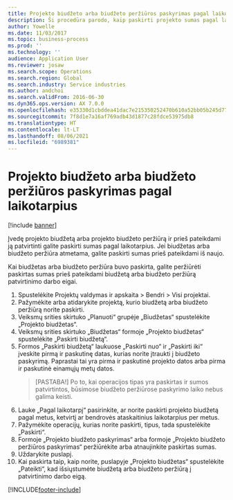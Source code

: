 ```yaml
---
title: Projekto biudžeto arba biudžeto peržiūros paskyrimas pagal laikotarpius
description: Ši procedūra parodo, kaip paskirti projekto sumas pagal laikotarpius.
author: Yowelle
ms.date: 11/03/2017
ms.topic: business-process
ms.prod: ''
ms.technology: ''
audience: Application User
ms.reviewer: josaw
ms.search.scope: Operations
ms.search.region: Global
ms.search.industry: Service industries
ms.author: andchoi
ms.search.validFrom: 2016-06-30
ms.dyn365.ops.version: AX 7.0.0
ms.openlocfilehash: e35330d1cbddea41dac7e215350252470b610a52bb05b245d7794a37415dcd3c
ms.sourcegitcommit: 7f8d1e7a16af769adb43d1877c28fdce53975db8
ms.translationtype: HT
ms.contentlocale: lt-LT
ms.lasthandoff: 08/06/2021
ms.locfileid: "6989381"
---
```

# <a name="allocate-a-project-budget-or-budget-revision-across-periods"></a>Projekto biudžeto arba biudžeto peržiūros paskyrimas pagal laikotarpius

[!include [banner](../../includes/banner.md)]

Įvedę projekto biudžetą arba projekto biudžeto peržiūrą ir prieš pateikdami ją patvirtinti galite paskirti sumas pagal laikotarpius. Jei biudžetas arba biudžeto peržiūra atmetama, galite paskirti sumas prieš pateikdami iš naujo. 

Kai biudžetas arba biudžeto peržiūra buvo paskirta, galite peržiūrėti paskirtas sumas prieš pateikdami biudžetą arba biudžeto peržiūrą patvirtinimo darbo eigai. 

1. Spustelėkite Projektų valdymas ir apskaita > Bendri > Visi projektai. 
2. Pažymėkite arba atidarykite projektą, kurio biudžetą arba biudžeto peržiūrą norite paskirti. 
3. Veiksmų srities skirtuko „Planuoti“ grupėje „Biudžetas“ spustelėkite „Projekto biudžetas“. 
4. Veiksmų srities skirtuko „Biudžetas“ formoje „Projekto biudžetas“ spustelėkite „Paskirti biudžetą“. 
5. Formos „Paskirti biudžetą“ laukuose „Paskirti nuo“ ir „Paskirti iki“ įveskite pirmą ir paskutinę datas, kurias norite įtraukti į biudžeto paskyrimą. Paprastai tai yra pirma ir paskutinė projekto datos arba pirma ir paskutinė einamųjų metų datos.  
   > [PASTABA!] Po to, kai operacijos tipas yra paskirtas ir sumos patvirtintos, būsimose biudžeto peržiūrose paskyrimo laiko nebus galima keisti. 
6. Lauke „Pagal laikotarpį“ pasirinkite, ar norite paskirti projekto biudžetą pagal metus, ketvirtį ar bendrovės ataskaitinius laikotarpius per metus.
7. Pažymėkite operacijų, kurias norite paskirti, tipus, tada spustelėkite „Paskirti“. 
8. Formoje „Projekto biudžeto paskyrimas“ arba formoje „Projekto biudžeto peržiūros paskyrimas“ peržiūrėkite arba atnaujinkite paskirtas sumas. 
9. Uždarykite puslapį.
10. Kai paskirta taip, kaip norite, puslapyje „Projekto biudžetas“ spustelėkite „Pateikti“, kad išsiųstumėte biudžetą arba biudžeto peržiūrą į patvirtinimo darbo eigą.  




[!INCLUDE[footer-include](../../includes/footer-banner.md)]